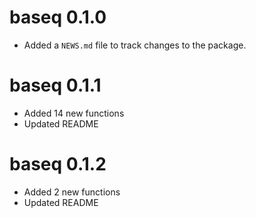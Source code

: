 # baseq 0.1.0
* Added a `NEWS.md` file to track changes to the package.

# baseq 0.1.1
* Added 14 new functions
* Updated README

# baseq 0.1.2
* Added 2 new functions
* Updated README
